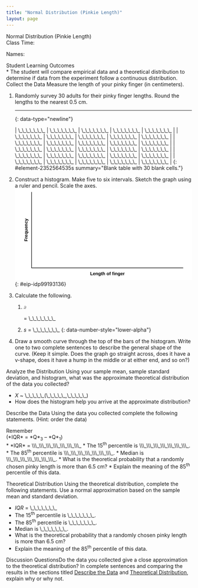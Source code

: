 ```yaml
---
title: "Normal Distribution (Pinkie Length)"
layout: page
---
```



<div data-type="note" data-has-label="true" class="note statistics lab" data-label="" markdown="1">
<div data-type="title" class="title">
Normal Distribution (Pinkie Length)
</div>
Class Time:

Names:

<div data-type="list" id="id10998330" markdown="1">
<div data-type="title">
Student Learning Outcomes
</div>
* The student will compare empirical data and a theoretical distribution to determine if data from the experiment follow a continuous distribution.

</div>
<span data-type="title">Collect the Data</span> Measure the length of your pinky finger (in centimeters).

1.  Randomly survey 30 adults for their pinky finger lengths. Round the lengths to the nearest 0.5 cm.
    * * *
    {: data-type="newline"}
    
    | \\\_\\\_\\\_\\\_\\\_\\\_\\\_ | \\\_\\\_\\\_\\\_\\\_\\\_\\\_ | \\\_\\\_\\\_\\\_\\\_\\\_\\\_ | \\\_\\\_\\\_\\\_\\\_\\\_\\\_ | \\\_\\\_\\\_\\\_\\\_\\\_\\\_ |
    | \\\_\\\_\\\_\\\_\\\_\\\_\\\_ | \\\_\\\_\\\_\\\_\\\_\\\_\\\_ | \\\_\\\_\\\_\\\_\\\_\\\_\\\_ | \\\_\\\_\\\_\\\_\\\_\\\_\\\_ | \\\_\\\_\\\_\\\_\\\_\\\_\\\_ |
    | \\\_\\\_\\\_\\\_\\\_\\\_\\\_ | \\\_\\\_\\\_\\\_\\\_\\\_\\\_ | \\\_\\\_\\\_\\\_\\\_\\\_\\\_ | \\\_\\\_\\\_\\\_\\\_\\\_\\\_ | \\\_\\\_\\\_\\\_\\\_\\\_\\\_ |
    | \\\_\\\_\\\_\\\_\\\_\\\_\\\_ | \\\_\\\_\\\_\\\_\\\_\\\_\\\_ | \\\_\\\_\\\_\\\_\\\_\\\_\\\_ | \\\_\\\_\\\_\\\_\\\_\\\_\\\_ | \\\_\\\_\\\_\\\_\\\_\\\_\\\_ |
    | \\\_\\\_\\\_\\\_\\\_\\\_\\\_ | \\\_\\\_\\\_\\\_\\\_\\\_\\\_ | \\\_\\\_\\\_\\\_\\\_\\\_\\\_ | \\\_\\\_\\\_\\\_\\\_\\\_\\\_ | \\\_\\\_\\\_\\\_\\\_\\\_\\\_ |
    | \\\_\\\_\\\_\\\_\\\_\\\_\\\_ | \\\_\\\_\\\_\\\_\\\_\\\_\\\_ | \\\_\\\_\\\_\\\_\\\_\\\_\\\_ | \\\_\\\_\\\_\\\_\\\_\\\_\\\_ | \\\_\\\_\\\_\\\_\\\_\\\_\\\_ |
    {: #element-2352564535s summary="Blank table with 30 blank cells."}

2.  Construct a histogram. Make five to six intervals. Sketch the graph using a ruler and pencil. Scale the axes. ![Blank graph with frequency on the vertical axis and length of finger on the horizontal axis.](../resources/fig-ch06_11_01N.png){: #eip-idp99193136}


3.  Calculate the following.
    1.  <math xmlns="http://www.w3.org/1998/Math/MathML"> <mover accent="true"> <mi>x</mi> <mo>¯</mo> </mover> </math>
        
        = \\\_\\\_\\\_\\\_\\\_\\\_\\\_
    2.  *s* = \\\_\\\_\\\_\\\_\\\_\\\_\\\_
    {: data-number-style="lower-alpha"}

4.  Draw a smooth curve through the top of the bars of the histogram. Write one to two complete sentences to describe the general shape of the curve. (Keep it simple. Does the graph go straight across, does it have a v-shape, does it have a hump in the middle or at either end, and so on?)

<span data-type="title">Analyze the Distribution</span> Using your sample mean, sample standard deviation, and histogram, what was the approximate theoretical distribution of the data you collected?

* *X* ~ \\\_\\\_\\\_\\\_\\\_(\\\_\\\_\\\_\\\_\\\_,\\\_\\\_\\\_\\\_\\\_)
* How does the histogram help you arrive at the approximate distribution?

<span data-type="title" id="DescData2">Describe the Data</span> Using the data you collected complete the following statements. (Hint: order the data)

<div data-type="note" class="note" data-has-label="true" id="id5390377" data-label="" data-element-type="Remember" markdown="1">
<div data-type="title" class="title">
Remember
</div>
(*IQR* = *Q*<sub>3</sub> – *Q*<sub>1</sub>)

</div>
* *IQR* = \\\_\\\_\\\_\\\_\\\_\\\_\\\_
* The 15<sup>th</sup> percentile is \\\_\\\_\\\_\\\_\\\_\\\_\\\_.
* The 85<sup>th</sup> percentile is \\\_\\\_\\\_\\\_\\\_\\\_\\\_.
* Median is \\\_\\\_\\\_\\\_\\\_\\\_\\\_.
* What is the theoretical probability that a randomly chosen pinky length is more than 6.5 cm?
* Explain the meaning of the 85<sup>th</sup> percentile of this data.

<span data-type="title" id="TheoDist2">Theoretical Distribution</span> Using the theoretical distribution, complete the following statements. Use a normal approximation based on the sample mean and standard deviation.

* *IQR* = \\\_\\\_\\\_\\\_\\\_\\\_\\\_
* The 15<sup>th</sup> percentile is \\\_\\\_\\\_\\\_\\\_\\\_\\\_.
* The 85<sup>th</sup> percentile is \\\_\\\_\\\_\\\_\\\_\\\_\\\_.
* Median is \\\_\\\_\\\_\\\_\\\_\\\_\\\_.
* What is the theoretical probability that a randomly chosen pinky length is more than 6.5 cm?
* Explain the meaning of the 85<sup>th</sup> percentile of this data.

<span data-type="title">Discussion Questions</span>Do the data you collected give a close approximation to the theoretical distribution? In complete sentences and comparing the results in the sections titled [Describe the Data](#DescData2) and [Theoretical Distribution](#TheoDist2), explain why or why not.

</div>

